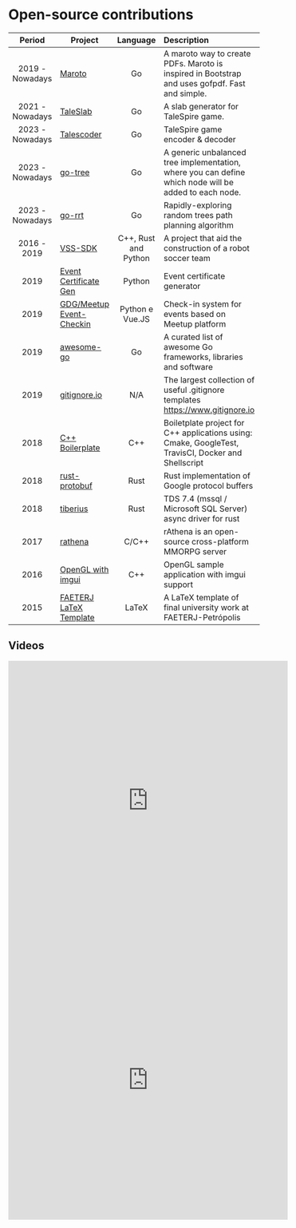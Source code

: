 # Open-source contributions
|     Period      | Project                                                                            |       Language       | Description                                                                                           |     Role      | Language |
|:---------------:|------------------------------------------------------------------------------------|:--------------------:|:------------------------------------------------------------------------------------------------------|:-------------:|:--------:|
| 2019 - Nowadays | [Maroto](http://maroto.io/)                                                        |          Go          | A maroto way to create PDFs. Maroto is inspired in Bootstrap and uses gofpdf. Fast and simple.        |    Creator    |   :us:   |
| 2021 - Nowadays | [TaleSlab](https://johnfercher.github.io/taleslab)                                 |          Go          | A slab generator for TaleSpire game.                                                                  |    Creator    |   :us:   |
| 2023 - Nowadays | [Talescoder](https://github.com/johnfercher/talescoder)                            |          Go          | TaleSpire game encoder & decoder                                                                      |    Creator    |   :us:   |
| 2023 - Nowadays | [go-tree](https://github.com/johnfercher/go-tree)                                  |          Go          | A generic unbalanced tree implementation, where you can define which node will be added to each node. |    Creator    |   :us:   |
| 2023 - Nowadays | [go-rrt](https://github.com/johnfercher/go-rrt)                                    |          Go          | Rapidly-exploring random trees path planning algorithm                                                |    Creator    |   :us:   |
|   2016 - 2019   | [VSS-SDK](https://vss-sdk.github.io/book/general.html)                             | C++, Rust and Python | A project that aid the construction of a robot soccer team                                            |    Creator    | :brazil: |
|      2019       | [Event Certificate Gen](https://github.com/GDGPetropolis/event-certificate-gen)    |        Python        | Event certificate generator                                                                           |    Creator    |   :us:   |
|      2019       | [GDG/Meetup Event-Checkin](https://github.com/GDGPetropolis/compose-event-checkin) |   Python e Vue.JS    | Check-in system for events based on Meetup platform                                                   |    Creator    |   :us:   |
|      2019       | [awesome-go](https://github.com/avelino/awesome-go)                                |          Go          | A curated list of awesome Go frameworks, libraries and software                                       | Contributor   |   :us:   |
|      2019       | [gitignore.io](https://github.com/dvcs/gitignore)                                  |         N/A          | The largest collection of useful .gitignore templates https://www.gitignore.io                        |  Contributor  |   :us:   |
|      2018       | [C++ Boilerplate](https://github.com/johnfercher/boilerplate)                      |         C++          | Boiletplate project for C++ applications using: Cmake, GoogleTest, TravisCI, Docker and Shellscript   |    Creator    |   :us:   |
|      2018       | [rust-protobuf](https://github.com/stepancheg/rust-protobuf)                       |         Rust         | Rust implementation of Google protocol buffers                                                        |  Contributor  |   :us:   |
|      2018       | [tiberius](https://github.com/steffengy/tiberius)                                  |         Rust         | TDS 7.4 (mssql / Microsoft SQL Server) async driver for rust                                          |  Contributor  |   :us:   |
|      2017       | [rathena](https://github.com/rathena/rathena)                                      |        C/C++         | rAthena is an open-source cross-platform MMORPG server                                                |  Contributor  |   :us:   |
|      2016       | [OpenGL with imgui](https://github.com/valera-rozuvan/opengl-sample-with-imgui)    |         C++          | OpenGL sample application with imgui support                                                          |  Contributor  |   :us:   |
|      2015       | [FAETERJ LaTeX Template](https://github.com/johnfercher/faeterj-latex-template)    |        LaTeX         | A LaTeX template of final university work at FAETERJ-Petrópolis                                       |    Creator    | :brazil: |

## Videos

<iframe width="560" height="560" src="https://www.youtube.com/embed/jwOy4JgleTU" title="YouTube video player" frameborder="0" allow="accelerometer; autoplay; clipboard-write; encrypted-media; gyroscope; picture-in-picture; web-share" allowfullscreen></iframe>

<iframe width="560" height=560" src="https://www.youtube.com/embed/2Yo8s7w7rTE" title="YouTube video player" frameborder="0" allow="accelerometer; autoplay; clipboard-write; encrypted-media; gyroscope; picture-in-picture; web-share" allowfullscreen></iframe>
